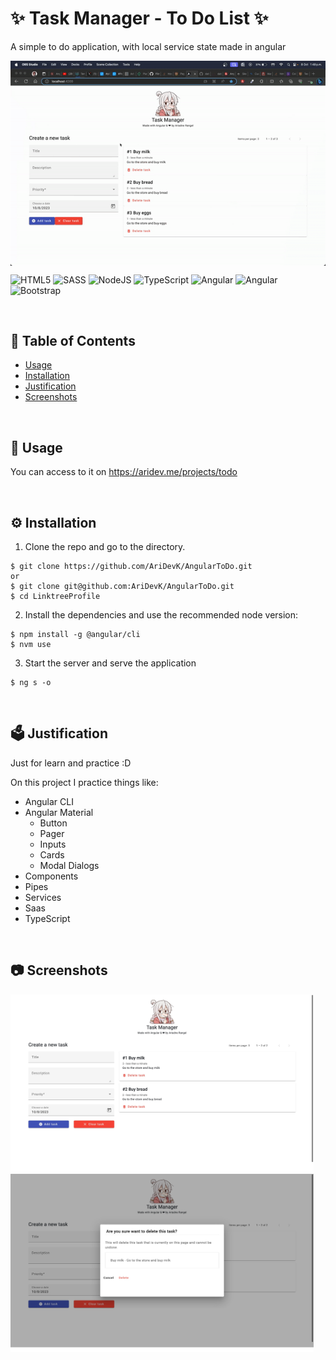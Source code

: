 # ✨ Task Manager - To Do List ✨
A simple to do application, with local service state made in angular 

<img align="center" src="https://github.com/AriDevK/AngularToDo/blob/main/screenshots/preview.gif" width="1000px"/> 

![HTML5](https://img.shields.io/badge/html5-%23E34F26.svg?style=for-the-badge&logo=html5&logoColor=white)
![SASS](https://img.shields.io/badge/SASS-hotpink.svg?style=for-the-badge&logo=SASS&logoColor=white)
![NodeJS](https://img.shields.io/badge/node.js-6DA55F?style=for-the-badge&logo=node.js&logoColor=white)
![TypeScript](https://img.shields.io/badge/typescript-%23007ACC.svg?style=for-the-badge&logo=typescript&logoColor=white)
![Angular](https://img.shields.io/badge/angular-%23DD0031.svg?style=for-the-badge&logo=angular&logoColor=white)
![Angular](https://img.shields.io/badge/angular%20Material-%23ffa824.svg?style=for-the-badge&logo=angular&logoColor=white)
![Bootstrap](https://img.shields.io/badge/bootstrap-%23563D7C.svg?style=for-the-badge&logo=bootstrap&logoColor=white)


<br>

## 📑 Table of Contents 
  - [Usage](#-usage)
  - [Installation](#-installation)
  - [Justification](#-justification)
  - [Screenshots](#-screenshots)

<br>

## 🤖 Usage
You can access to it on https://aridev.me/projects/todo

<br>

## ⚙ Installation
1. Clone the repo and go to the directory.
```shell
$ git clone https://github.com/AriDevK/AngularToDo.git
or
$ git clone git@github.com:AriDevK/AngularToDo.git
$ cd LinktreeProfile
```
2. Install the dependencies and use the recommended node version:
```shell
$ npm install -g @angular/cli
$ nvm use
```
3. Start the server and serve the application
```shell
$ ng s -o
```

<br>


## 🗳 Justification
Just for learn and practice :D

On this project I practice things like:
- Angular CLI
- Angular Material
  - Button
  - Pager
  - Inputs
  - Cards
  - Modal Dialogs
- Components
- Pipes
- Services
- Saas
- TypeScript

<br>

## 📷 Screenshots
<img width= "485" src= "https://github.com/AriDevK/AngularToDo/blob/main/screenshots/full.jpeg"/>
<img width= "485" src= "https://github.com/AriDevK/AngularToDo/blob/main/screenshots/delete.jpeg"/>

